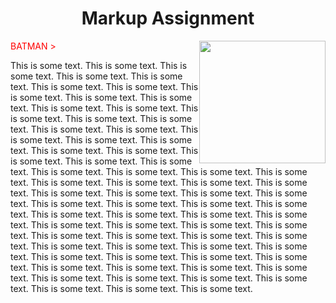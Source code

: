 <html>
<h1 align="center">Markup Assignment</h1>

<img align="right" src="https://cdn-useast1.kapwing.com/static/templates/batman-slapping-robin-meme-template-full-235a9b65.webp" style="max-width: 800px; height: 196px; margin: 0px; width: 202px">

<span style="color:red;">BATMAN > </span>

<body>

<p>
This is some text. This is some text. 
This is some text. This is some text. This is 
some text. This is some text. This is some 
text. This is some text. This is some text. 
This is some text. This is some text. This is 
some text. This is some text. This is some 
text. This is some text. This is some text. 
This is some text. This is some text. This is 
some text.
This is some text. This is some text. This is some text. This is some text. This is some text. 
This is some text. This is some text. 
This is some text. This is some text. This is 
some text. This is some text. This is some 
text. This is some text. This is some text. 
This is some text. This is some text. This is 
some text. This is some text. This is some 
text. This is some text. This is some text. 
This is some text. This is some text. This is 
some text.
This is some text. This is some text. This is some text. This is some text. This is some text. 
This is some text. This is some text. 
This is some text. This is some text. This is 
some text. This is some text. This is some 
text. This is some text. This is some text. 
This is some text. This is some text. This is 
some text. This is some text. This is some 
text. This is some text. This is some text. 
This is some text. This is some text. This is 
some text.
This is some text. This is some text. This is some text. This is some text. This is some text. 
</p>
<body>

<html>
